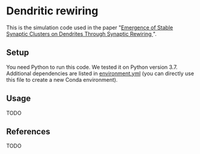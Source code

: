 # Dendritic rewiring
This is the simulation code used in the paper "[Emergence of Stable Synaptic Clusters on Dendrites Through Synaptic
Rewiring ](https://www.frontiersin.org/articles/10.3389/fncom.2020.00057)".

## Setup
You need Python to run this code. We tested it on Python version 3.7. Additional dependencies are listed in
[environment.yml](environment.yml) (you can directly use this file to create a new Conda environment).

## Usage
TODO

## References
TODO
